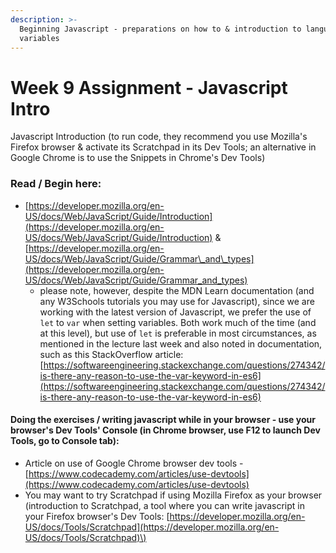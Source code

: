 ```yaml
---
description: >-
  Beginning Javascript - preparations on how to & introduction to language /
  variables
---
```


# Week 9 Assignment - Javascript Intro

Javascript Introduction \(to run code, they recommend you use Mozilla's Firefox browser & activate its Scratchpad in its Dev Tools; an alternative in Google Chrome is to use the Snippets in Chrome's Dev Tools\)

### Read / Begin here:

* [https://developer.mozilla.org/en-US/docs/Web/JavaScript/Guide/Introduction](https://developer.mozilla.org/en-US/docs/Web/JavaScript/Guide/Introduction)  & [https://developer.mozilla.org/en-US/docs/Web/JavaScript/Guide/Grammar\_and\_types](https://developer.mozilla.org/en-US/docs/Web/JavaScript/Guide/Grammar_and_types)
  * please note, however, despite the MDN Learn documentation \(and any W3Schools tutorials you may use for Javascript\), since we are working with the latest version of Javascript, we prefer the use of `let` to `var` when setting variables. Both work much of the time \(and at this level\), but use of `let` is preferable in most circumstances, as mentioned in the lecture last week and also noted in documentation, such as this StackOverflow article: [https://softwareengineering.stackexchange.com/questions/274342/is-there-any-reason-to-use-the-var-keyword-in-es6](https://softwareengineering.stackexchange.com/questions/274342/is-there-any-reason-to-use-the-var-keyword-in-es6)

#### Doing the exercises / writing javascript while in your browser - use your browser's Dev Tools' Console \(in Chrome browser, use F12 to launch Dev Tools, go to Console tab\):

* Article on use of Google Chrome browser dev tools - [https://www.codecademy.com/articles/use-devtools](https://www.codecademy.com/articles/use-devtools)
* You may want to try Scratchpad if using Mozilla Firefox as your browser \(introduction to Scratchpad, a tool where you can write javascript in your Firefox browser's Dev Tools: [https://developer.mozilla.org/en-US/docs/Tools/Scratchpad](https://developer.mozilla.org/en-US/docs/Tools/Scratchpad)\)



